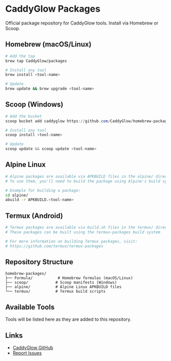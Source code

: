 # CaddyGlow Packages

Official package repository for CaddyGlow tools. Install via Homebrew or Scoop.

## Homebrew (macOS/Linux)

```bash
# Add the tap
brew tap CaddyGlow/packages

# Install any tool
brew install <tool-name>

# Update
brew update && brew upgrade <tool-name>
```

## Scoop (Windows)

```powershell
# Add the bucket
scoop bucket add caddyglow https://github.com/CaddyGlow/homebrew-packages

# Install any tool
scoop install <tool-name>

# Update
scoop update && scoop update <tool-name>
```

## Alpine Linux

```bash
# Alpine packages are available via APKBUILD files in the alpine/ directory
# To use them, you'll need to build the package using Alpine's build system

# Example for building a package:
cd alpine/
abuild -r APKBUILD.<tool-name>
```

## Termux (Android)

```bash
# Termux packages are available via build.sh files in the termux/ directory
# These packages can be built using the termux-packages build system

# For more information on building Termux packages, visit:
# https://github.com/termux/termux-packages
```

## Repository Structure

```
homebrew-packages/
├── Formula/           # Homebrew formulas (macOS/Linux)
├── scoop/            # Scoop manifests (Windows)
├── alpine/           # Alpine Linux APKBUILD files
└── termux/           # Termux build scripts
```

## Available Tools

Tools will be listed here as they are added to this repository.

## Links

- [CaddyGlow GitHub](https://github.com/CaddyGlow)
- [Report Issues](https://github.com/CaddyGlow/homebrew-packages/issues)
